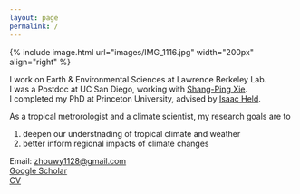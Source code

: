 ```yaml
---
layout: page
permalink: /
---
```


{% include image.html url="images/IMG_1116.jpg" width="200px" align="right" %}

I work on Earth & Environmental Sciences at Lawrence Berkeley Lab.   
I was a Postdoc at UC San Diego, working with [Shang-Ping Xie].   
I completed my PhD at Princeton University, advised by [Isaac Held]. 

As a tropical metrorologist and a climate scientist, my research goals are to    
1) deepen our understnading of tropical climate and weather     
2) better inform regional impacts of climate changes

Email: zhouwy1128@gmail.com    
[Google Scholar]      
[CV]

[Shang-Ping Xie]: http://scrippsscholars.ucsd.edu/sxie/
[Isaac Held]: https://www.gfdl.noaa.gov/isaac-held-homepage/
[Google Scholar]: https://scholar.google.com/citations?user=qlLj08YAAAAJ&hl=e
[CV]: https://github.com/wenyuz/wenyuz.github.io/blob/master/CV.pdf?raw=true

